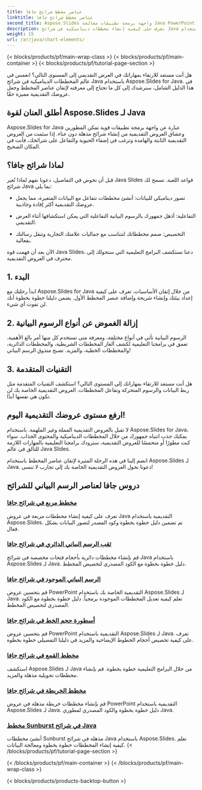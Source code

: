 ```yaml
---
title: عناصر مخطط شرائح جافا
linktitle: عناصر مخطط شرائح جافا
second_title: Aspose.Slides واجهة برمجة تطبيقات معالجة Java PowerPoint
description: تعرف على كيفية إنشاء مخططات ديناميكية في شرائح Java باستخدام Aspose.Slides for Java من خلال برامجنا التعليمية الشاملة. ارفع مهاراتك في العرض التقديمي اليوم!
weight: 15
url: /ar/java/chart-elements/
---
```


{< blocks/products/pf/main-wrap-class >}
{< blocks/products/pf/main-container >}
{< blocks/products/pf/tutorial-page-section >}


هل أنت مستعد للارتقاء بمهاراتك في العرض التقديمي إلى المستوى التالي؟ انغمس في عالم المخططات الديناميكية في شرائح Java باستخدام Aspose.Slides for Java. في هذا الدليل الشامل، سنرشدك إلى كل ما تحتاج إلى معرفته لإتقان عناصر المخطط وجعل عروضك التقديمية مميزة حقًا.

## أطلق العنان لقوة Aspose.Slides لـ Java

Aspose.Slides for Java عبارة عن واجهة برمجة تطبيقات قوية تمكن المطورين وعشاق العروض التقديمية من إنشاء شرائح مذهلة دون عناء. إذا سئمت من العروض التقديمية الثابتة والهامدة وترغب في إضفاء الحيوية والتفاعل على شرائحك، فأنت في المكان الصحيح.

## لماذا شرائح جافا؟

قبل أن نخوض في التفاصيل، دعونا نفهم لماذا تُغير Java Slides قواعد اللعبة. تسمح لك شرائح Java بما يلي:

- تصور ديناميكي للبيانات: أنشئ مخططات تتفاعل مع البيانات المتغيرة، مما يجعل عروضك التقديمية أكثر إفادة وجاذبية.

- التفاعلية: أذهل جمهورك بالرسوم البيانية التفاعلية التي يمكن استكشافها أثناء العرض التقديمي.

- التخصيص: صمم مخططاتك لتتناسب مع جماليات علامتك التجارية وتنقل رسالتك بفعالية.

الآن بعد أن فهمت قوة Java Slides، دعنا نستكشف البرامج التعليمية التي ستحولك إلى محترف في العروض التقديمية.

## 1. البدء

ابدأ رحلتك مع Aspose.Slides for Java من خلال إتقان الأساسيات. تعرف على كيفية إعداد بيئتك وإنشاء شريحة وإضافة عنصر المخطط الأول. يضمن دليلنا خطوة بخطوة أنك لن تفوت أي شيء.

## 2. إزالة الغموض عن أنواع الرسوم البيانية

الرسوم البيانية تأتي في أنواع مختلفة، ومعرفة متى تستخدم كل منها أمر بالغ الأهمية. تعمق في برامجنا التعليمية لكشف ألغاز المخططات الشريطية، والمخططات الدائرية، والمخططات الخطية، والمزيد. تصبح متذوق الرسم البياني!

## 3. التقنيات المتقدمة

هل أنت مستعد للارتقاء بمهاراتك إلى المستوى التالي؟ استكشف التقنيات المتقدمة مثل ربط البيانات والرسوم المتحركة وتفاعل المخططات. العروض التقديمية الخاصة بك لن تكون هي نفسها أبدًا.

## ارفع مستوى عروضك التقديمية اليوم!

لا تقبل بالعروض التقديمية المملة وغير الملهمة. باستخدام Aspose.Slides for Java، يمكنك جذب انتباه جمهورك من خلال المخططات الديناميكية والمحتوى الجذاب. سواء كنت مطورًا أو متحمسًا للعروض التقديمية، ستزودك برامجنا التعليمية بالمهارات اللازمة للتألق في عالم Java Slides.

انضم إلينا في هذه الرحلة المثيرة لإتقان عناصر المخطط باستخدام Aspose.Slides لـ Java. دعونا نحول العروض التقديمية الخاصة بك إلى تجارب لا تنسى!
## دروس جافا لعناصر الرسم البياني للشرائح
### [مخطط مربع في شرائح جافا](./box-chart-java-slides/)
تعرف على كيفية إنشاء مخططات مربعة في عروض Java التقديمية باستخدام Aspose.Slides. تم تضمين دليل خطوة بخطوة وكود المصدر لتصور البيانات بشكل فعال.
### [ثقب الرسم البياني الدائري في شرائح جافا](./doughnut-chart-hole-java-slides/)
قم بإنشاء مخططات دائرية بأحجام فتحات مخصصة في شرائح Java باستخدام Aspose.Slides لـ Java. دليل خطوة بخطوة مع الكود المصدري لتخصيص المخطط.
### [الرسم البياني الموجود في شرائح جافا](./existing-chart-java-slides/)
قم بتحسين عروض PowerPoint التقديمية الخاصة بك باستخدام Aspose.Slides لـ Java. تعلم كيفية تعديل المخططات الموجودة برمجياً. دليل خطوة بخطوة مع الكود المصدري لتخصيص المخطط.
### [أسطورة حجم الخط في شرائح جافا](./font-size-legend-java-slides/)
قم بتحسين عروض PowerPoint التقديمية باستخدام Aspose.Slides لـ Java. تعرف على كيفية تخصيص أحجام الخطوط الإيضاحية والمزيد في دليلنا التفصيلي خطوة بخطوة.
### [مخطط القمع في شرائح جافا](./funnel-chart-java-slides/)
استكشف Aspose.Slides لـ Java من خلال البرامج التعليمية خطوة بخطوة. قم بإنشاء مخططات تحويلية مذهلة والمزيد.
### [مخطط الخريطة في شرائح جافا](./map-chart-java-slides/)
قم بإنشاء مخططات خريطة مذهلة في عروض PowerPoint التقديمية باستخدام Aspose.Slides لـ Java. دليل خطوة بخطوة والكود المصدري لمطوري Java.
### [مخطط Sunburst في شرائح Java](./sunburst-chart-java-slides/)
أنشئ مخططات Sunburst مذهلة في شرائح Java باستخدام Aspose.Slides. تعلم كيفية إنشاء المخططات خطوة بخطوة ومعالجة البيانات.
{< /blocks/products/pf/tutorial-page-section >}

{< /blocks/products/pf/main-container >}
{< /blocks/products/pf/main-wrap-class >}

{< blocks/products/products-backtop-button >}

